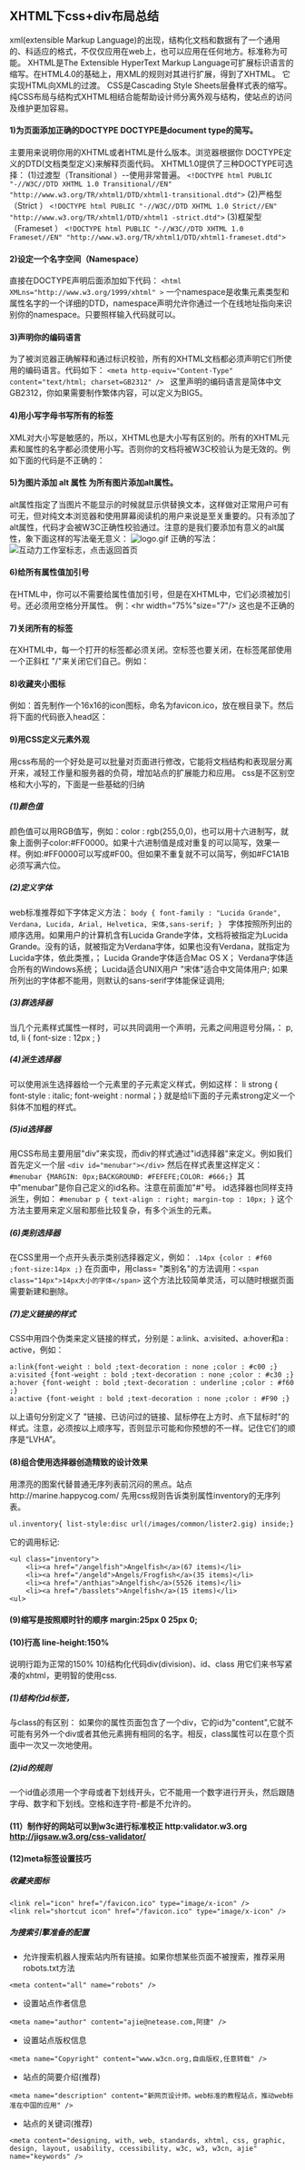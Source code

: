 ## XHTML下css+div布局总结
xml(extensible Markup Language)的出现，结构化文档和数据有了一个通用的、科适应的格式，不仅仅应用在web上，也可以应用在任何地方。标准称为可能。 
XHTML是The Extensible HyperText Markup Language可扩展标识语言的缩写。在HTML4.0的基础上，用XML的规则对其进行扩展，得到了XHTML。
它实现HTML向XML的过渡。 CSS是Cascading Style Sheets层叠样式表的缩写。纯CSS布局与结构式XHTML相结合能帮助设计师分离外观与结构，使站点的访问及维护更加容易。

#### 1)为页面添加正确的DOCTYPE DOCTYPE是document type的简写。
主要用来说明你用的XHTML或者HTML是什么版本。浏览器根据你 DOCTYPE定义的DTD(文档类型定义)来解释页面代码。 XHTML1.0提供了三种DOCTYPE可选择： 
(1)过渡型（Transitional ）--使用非常普遍。 
``` <!DOCTYPE html PUBLIC "-//W3C//DTD XHTML 1.0 Transitional//EN" "http://www.w3.org/TR/xhtml1/DTD/xhtml1-transitional.dtd"> ```
(2)严格型（Strict ） ``` <!DOCTYPE html PUBLIC "-//W3C//DTD XHTML 1.0 Strict//EN" "http://www.w3.org/TR/xhtml1/DTD/xhtml1 -strict.dtd"> ```
(3)框架型（Frameset ） ``` <!DOCTYPE html PUBLIC "-//W3C//DTD XHTML 1.0 Frameset//EN" "http://www.w3.org/TR/xhtml1/DTD/xhtml1-frameset.dtd"> ```
#### 2)设定一个名字空间（Namespace） 
直接在DOCTYPE声明后面添加如下代码： ``` <html XMLns="http://www.w3.org/1999/xhtml" > ``` 一个namespace是收集元素类型和属性名字的一个详细的DTD，namespace声明允许你通过一个在线地址指向来识别你的namespace。只要照样输入代码就可以。 

#### 3)声明你的编码语言 
为了被浏览器正确解释和通过标识校验，所有的XHTML文档都必须声明它们所使用的编码语言。代码如下： 
``` <meta http-equiv="Content-Type" content="text/html; charset=GB2312" />  ```
这里声明的编码语言是简体中文GB2312，你如果需要制作繁体内容，可以定义为BIG5。

#### 4)用小写字母书写所有的标签 
XML对大小写是敏感的，所以，XHTML也是大小写有区别的。所有的XHTML元素和属性的名字都必须使用小写。否则你的文档将被W3C校验认为是无效的。例如下面的代码是不正确的： 

#### 5)为图片添加 alt 属性 为所有图片添加alt属性。
alt属性指定了当图片不能显示的时候就显示供替换文本，这样做对正常用户可有可无，但对纯文本浏览器和使用屏幕阅读机的用户来说是至关重要的。只有添加了alt属性，代码才会被W3C正确性校验通过。注意的是我们要添加有意义的alt属性，象下面这样的写法毫无意义： <img src="logo.gif" alt="logo.gif"> 正确的写法： <img src="logo.gif" alt="互动力工作室标志，点击返回首页"> 

#### 6)给所有属性值加引号 
在HTML中，你可以不需要给属性值加引号，但是在XHTML中，它们必须被加引号。还必须用空格分开属性。 例：<hr width="75%"size="7"/> 这也是不正确的 

#### 7)关闭所有的标签 
在XHTML中，每一个打开的标签都必须关闭。空标签也要关闭，在标签尾部使用一个正斜杠 "/"来关闭它们自己。例如： <br /> 

#### 8)收藏夹小图标 
例如：首先制作一个16x16的icon图标，命名为favicon.ico，放在根目录下。然后将下面的代码嵌入head区： <link rel="icon" href="/favicon.ico" type="image/x-icon" /> <link rel="shortcut icon" href="/favicon.ico" type="image/x-icon" /> 

#### 9)用CSS定义元素外观 
用css布局的一个好处是可以批量对页面进行修改，它能将文档结构和表现层分离开来，减轻工作量和服务器的负荷，增加站点的扩展能力和应用。 css是不区别空格和大小写的，下面是一些基础的归纳 

##### (1)颜色值 
颜色值可以用RGB值写，例如：color : rgb(255,0,0)，也可以用十六进制写，就象上面例子color:#FF0000。如果十六进制值是成对重复的可以简写，效果一样。例如:#FF0000可以写成#F00。但如果不重复就不可以简写，例如#FC1A1B必须写满六位。 

##### (2)定义字体 
web标准推荐如下字体定义方法： ```body { font-family : "Lucida Grande", Verdana, Lucida, Arial, Helvetica, 宋体,sans-serif; } ``` 字体按照所列出的顺序选用。如果用户的计算机含有Lucida Grande字体，文档将被指定为Lucida Grande。没有的话，就被指定为Verdana字体，如果也没有Verdana，就指定为Lucida字体，依此类推，； Lucida Grande字体适合Mac OS X； Verdana字体适合所有的Windows系统； Lucida适合UNIX用户 "宋体"适合中文简体用户; 如果所列出的字体都不能用，则默认的sans-serif字体能保证调用; 

##### (3)群选择器 
当几个元素样式属性一样时，可以共同调用一个声明，元素之间用逗号分隔，： p, td, li { font-size : 12px ; }

##### (4)派生选择器 
可以使用派生选择器给一个元素里的子元素定义样式，例如这样： li strong { font-style : italic; font-weight : normal；} 就是给li下面的子元素strong定义一个斜体不加粗的样式。

##### (5)id选择器 
用CSS布局主要用层"div"来实现，而div的样式通过"id选择器"来定义。例如我们首先定义一个层 ```<div id="menubar"></div>``` 然后在样式表里这样定义： ```#menubar {MARGIN: 0px;BACKGROUND: #FEFEFE;COLOR: #666;} ```其中"menubar"是你自己定义的id名称。注意在前面加"#"号。 id选择器也同样支持派生，例如： ```#menubar p { text-align : right; margin-top : 10px; }``` 这个方法主要用来定义层和那些比较复杂，有多个派生的元素。

##### (6)类别选择器 
在CSS里用一个点开头表示类别选择器定义，例如： ```.14px {color : #f60 ;font-size:14px ;}``` 在页面中，用class= "类别名"的方法调用：``` <span class="14px">14px大小的字体</span> ``` 这个方法比较简单灵活，可以随时根据页面需要新建和删除。 

##### (7)定义链接的样式 
CSS中用四个伪类来定义链接的样式，分别是：a:link、a:visited、a:hover和a : active，例如： 
```
a:link{font-weight : bold ;text-decoration : none ;color : #c00 ;} 
a:visited {font-weight : bold ;text-decoration : none ;color : #c30 ;} 
a:hover {font-weight : bold ;text-decoration : underline ;color : #f60 ;} 
a:active {font-weight : bold ;text-decoration : none ;color : #F90 ;} 
```
以上语句分别定义了 "链接、已访问过的链接、鼠标停在上方时、点下鼠标时"的样式。注意，必须按以上顺序写，否则显示可能和你预想的不一样。记住它们的顺序是“LVHA”。

#### (8)组合使用选择器创造精致的设计效果 
用漂亮的图案代替普通无序列表前沉闷的黑点。站点http://marine.happycog.com/ 先用css规则告诉类别属性inventory的无序列表。 
```
ul.inventory{ list-style:disc url(/images/common/lister2.gig) inside;}
``` 
它的调用标记: 
```
<ul class="inventory"> 
    <li><a href="/angelfish">Angelfish</a>(67 items)</li> 
    <li><a href="/angeld">Angels/Frogfish</a>(35 items)</li> 
    <li><a href="/anthias">Angelfish</a>(5526 items)</li> 
    <li><a href="/basslets">Angelfish</a>(15 items)</li> 
<ul>
```

#### (9)缩写是按照顺时针的顺序 margin:25px 0 25px 0;

#### (10)行高 line-height:150% 
说明行距为正常的150% 10)结构化代码div(division)、id、class 用它们来书写紧凑的xhtml，更明智的使用css. 

##### (1)结构化id标签，
与class的有区别： 如果你的属性页面包含了一个div，它的id为"content",它就不可能有另外一个div或者其他元素拥有相同的名字。相反，class属性可以在意个页面中一次又一次地使用。

##### (2)id的规则 
一个id值必须用一个字母或者下划线开头，它不能用一个数字进行开头，然后跟随字母、数字和下划线。空格和连字符-都是不允许的。

#### (11）制作好的网站可以到w3c进行标准校正 http:validator.w3.org http://jigsaw.w3.org/css-validator/

#### (12)meta标签设置技巧

##### 收藏夹图标
```
<link rel="icon" href="/favicon.ico" type="image/x-icon" />
<link rel="shortcut icon" href="/favicon.ico" type="image/x-icon" />
```

##### 为搜索引擎准备的配置
* 允许搜索机器人搜索站内所有链接。如果你想某些页面不被搜索，推荐采用robots.txt方法
```
<meta content="all" name="robots" />
```
* 设置站点作者信息
```
<meta name="author" content="ajie@netease.com,阿捷" /> 
```
* 设置站点版权信息
```
<meta name="Copyright" content="www.w3cn.org,自由版权,任意转载" />
```
* 站点的简要介绍(推荐)
```
<meta name="description" content="新网页设计师。web标准的教程站点，推动web标准在中国的应用" />
```
* 站点的关键词(推荐)
```
<meta content="designing, with, web, standards, xhtml, css, graphic, design, layout, usability, ccessibility, w3c, w3, w3cn, ajie" name="keywords" /> 
```
